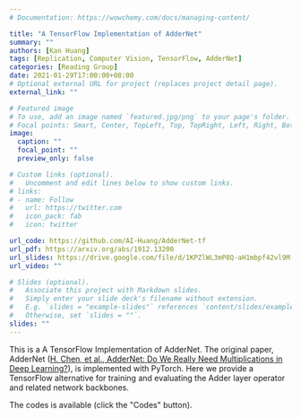 ```yaml
---
# Documentation: https://wowchemy.com/docs/managing-content/

title: "A TensorFlow Implementation of AdderNet"
summary: ""
authors: [Kan Huang]
tags: [Replication, Computer Vision, TensorFlow, AdderNet]
categories: [Reading Group]
date: 2021-01-29T17:00:00+08:00
# Optional external URL for project (replaces project detail page).
external_link: ""

# Featured image
# To use, add an image named `featured.jpg/png` to your page's folder.
# Focal points: Smart, Center, TopLeft, Top, TopRight, Left, Right, BottomLeft, Bottom, BottomRight.
image:
  caption: ""
  focal_point: ""
  preview_only: false

# Custom links (optional).
#   Uncomment and edit lines below to show custom links.
# links:
# - name: Follow
#   url: https://twitter.com
#   icon_pack: fab
#   icon: twitter

url_code: https://github.com/AI-Huang/AdderNet-tf
url_pdf: https://arxiv.org/abs/1912.13200
url_slides: https://drive.google.com/file/d/1KPZlWL3mP8Q-aH1mbpf42vl9M-3t106j/view?usp=share_link
url_video: ""

# Slides (optional).
#   Associate this project with Markdown slides.
#   Simply enter your slide deck's filename without extension.
#   E.g. `slides = "example-slides"` references `content/slides/example-slides.md`.
#   Otherwise, set `slides = ""`.
slides: ""
---
```


This is a A TensorFlow Implementation of AdderNet. The original paper, AdderNet ([H. Chen, et al., AdderNet: Do We Really Need Multiplications in Deep Learning?](https://arxiv.org/abs/1912.13200)), is implemented with PyTorch. Here we provide a TensorFlow alternative for training and evaluating the Adder layer operator and related network backbones.

The codes is available (click the "Codes" button).
